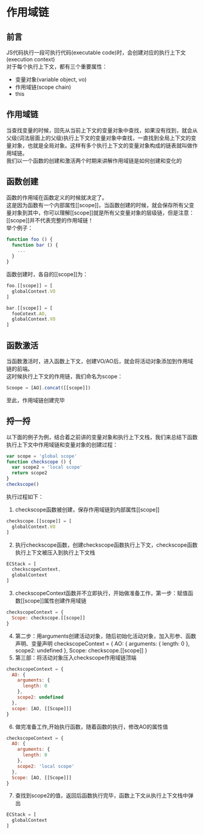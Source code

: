 # 作用域链
## 前言
JS代码执行一段可执行代码(executable code)时，会创建对应的执行上下文(execution context)  
对于每个执行上下文，都有三个重要属性：
- 变量对象(variable object, vo)
- 作用域链(scope chain)
- this
## 作用域链
当查找变量的时候，回先从当前上下文的变量对象中查找，如果没有找到，就会从父级(词法层面上的父级)执行上下文的变量对象中查找，一直找到全局上下文的变量对象，也就是全局对象。这样有多个执行上下文的变量对象构成的链表就叫做作用域链。  
我们以一个函数的创建和激活两个时期来讲解作用域链是如何创建和变化的
## 函数创建
函数的作用域在函数定义的时候就决定了。  
这是因为函数有一个内部属性[[scope]]，当函数创建的时候，就会保存所有父变量对象到其中，你可以理解[[scope]]就是所有父变量对象的层级链，但是注意：[[scope]]并不代表完整的作用域链！  
举个例子：
```js
function foo () {
  function bar () {
    ...
  }
}
```
函数创建时，各自的[[scope]]为：
```js
foo.[[scope]] = [
  globalContext.VO
]

bar.[[scope]] = [
  fooCotext.AO,
  globalContext.VO
]
```
## 函数激活
当函数激活时，进入函数上下文，创建VO/AO后，就会将活动对象添加到作用域链的前端。  
这时候执行上下文的作用链，我们命名为scope：
```js
Scoope = [AO].concat([[scope]])
```
至此，作用域链创建完毕
## 捋一捋
以下面的例子为例，结合着之前讲的变量对象和执行上下文栈，我们来总结下函数执行上下文中作用域链和变量对象的创建过程：
```js
var scope = 'global scope'
function checkscope () {
  var scope2 = 'local scope'
  return scope2
}
checkscope()
```
执行过程如下：
1. checkscope函数被创建，保存作用域链到内部属性[[scope]]
```js
checkscope.[[scope]] = [
  globalContext.VO
]
```
2. 执行checkscope函数，创建checkscope函数执行上下文，checkscope函数执行上下文被压入到执行上下文栈  
```js
ECStack = [
  checkscopeContext,
  globalContext
]
```
3. checkscopeContext函数并不立即执行，开始做准备工作，第一步：赋值函数[[scope]]属性创建作用域链
```js
checkscopeContext = {
  Scope: checkscope.[[scope]]
}
```
4. 第二步：用arguments创建活动对象，随后初始化活动对象，加入形参、函数声明、变量声明
checkscopeContext = {
  AO: {
    arguments: {
      length: 0
    },
    scope2: undefined
  },
  Scope: checkscope.[[scope]]
}
5. 第三部：将活动对象压入checkscope作用域链顶端
```js
checkscopeContext = {
  AO: {
    arguments: {
      length: 0
    },
    scope2: undefined
  },
  scope: [AO, [[Scope]]]
}
```
6. 做完准备工作,开始执行函数，随着函数的执行，修改AO的属性值
```js
checkscopeContext = {
  AO: {
    arguments: {
      length: 0
    },
    scope2: 'local scope'
  },
  Scope: [AO, [[Scope]]]
}
```
7. 查找到scope2的值，返回后函数执行完毕，函数上下文从执行上下文栈中弹出
```js
ECStack = [
  globalContext
]
```
